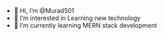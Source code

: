 - 👋 Hi, I’m @Murad501
- 👀 I’m interested in Learning new technology
- 🌱 I’m currently learning MERN stack development
